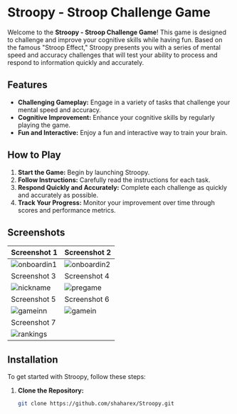 # Stroopy - Stroop Challenge Game

Welcome to the **Stroopy - Stroop Challenge Game**! This game is designed to challenge and improve your cognitive skills while having fun. Based on the famous "Stroop Effect," Stroopy presents you with a series of mental speed and accuracy challenges that will test your ability to process and respond to information quickly and accurately.

## Features

- **Challenging Gameplay:** Engage in a variety of tasks that challenge your mental speed and accuracy.
- **Cognitive Improvement:** Enhance your cognitive skills by regularly playing the game.
- **Fun and Interactive:** Enjoy a fun and interactive way to train your brain.

## How to Play

1. **Start the Game:** Begin by launching Stroopy.
2. **Follow Instructions:** Carefully read the instructions for each task.
3. **Respond Quickly and Accurately:** Complete each challenge as quickly and accurately as possible.
4. **Track Your Progress:** Monitor your improvement over time through scores and performance metrics.

## Screenshots

| Screenshot 1                                                                                          | Screenshot 2                                                                                               |
|------------------------------------------------------------------------------------------------------|----------------------------------------------------------------------------------------------------------|
| ![onboardin1](https://github.com/shaharex/Stroopy/assets/155885618/0fdf74cb-3fbb-472c-b9e4-8dbd045a5e9a) |  ![onboardin2](https://github.com/shaharex/Stroopy/assets/155885618/21ac55c4-fc22-40c0-9295-693ada9dca54) |
| Screenshot 3                                                                                          | Screenshot 4                                                                                               |
| ![nickname](https://github.com/shaharex/Stroopy/assets/155885618/21d9b327-efd8-444c-a373-69bacb5783c7) | ![pregame](https://github.com/shaharex/Stroopy/assets/155885618/f2d9abb0-e005-4c50-8a6a-174394bac45d) |
| Screenshot 5                                                                                          | Screenshot 6                                                                                               |
| ![gameinn](https://github.com/shaharex/Stroopy/assets/155885618/b1264384-b38f-43cd-8701-c07d07148b67) | ![gamein](https://github.com/shaharex/Stroopy/assets/155885618/c1cd2c20-88ce-42d5-b687-199a70f0f29b) |
| Screenshot 7                                                                                                                                                                                     |
| ![rankings](https://github.com/shaharex/Stroopy/assets/155885618/ecf790bb-8f69-4abb-b2a4-1f46ac124c9c) | 
## Installation

To get started with Stroopy, follow these steps:

1. **Clone the Repository:**
   ```bash
   git clone https://github.com/shaharex/Stroopy.git





